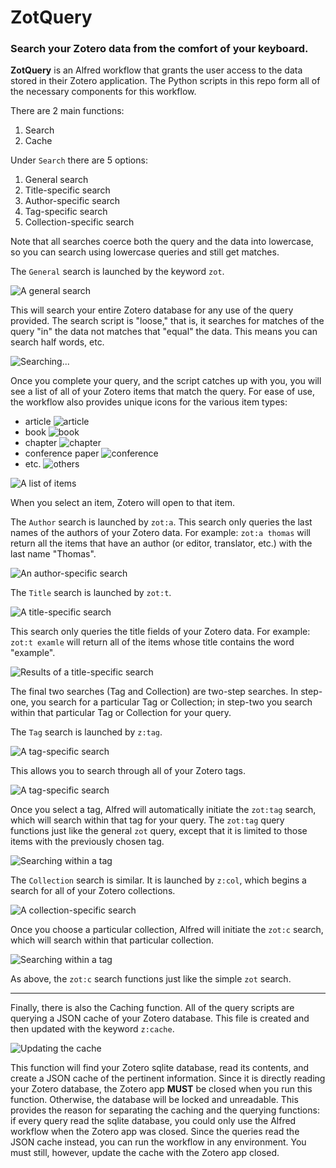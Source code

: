 # ZotQuery

### Search your Zotero data from the comfort of your keyboard. 

**ZotQuery** is an Alfred workflow that grants the user access to the data stored in their Zotero application. The Python scripts in this repo form all of the necessary components for this workflow. 

There are 2 main functions:

1. Search
2. Cache

Under `Search` there are 5 options:

1. General search
2. Title-specific search
3. Author-specific search
4. Tag-specific search
5. Collection-specific search

Note that all searches coerce both the query and the data into lowercase, so you can search using lowercase queries and still get matches. 

The `General` search is launched by the keyword `zot`. 

![A general search](/screenshots/zotquery_init.png)

This will search your entire Zotero database for any use of the query provided. The search script is "loose," that is, it searches for matches of the query "in" the data not matches that "equal" the data. This means you can search half words, etc. 

![Searching...](/screenshots/zotquery_searching.png)

Once you complete your query, and the script catches up with you, you will see a list of all of your Zotero items that match the query. For ease of use, the workflow also provides unique icons for the various item types:

* article 
![article](/icons/n_article.png)
* book 
![book](/icons/n_book.png)
* chapter 
![chapter](/icons/n_chapter.png)
* conference paper
![conference](/icons/n_conference.png)
* etc. 
![others](/icons/n_written.png)

![A list of items](/screenshots/zotquery_zot.png)

When you select an item, Zotero will open to that item.

The `Author` search is launched by `zot:a`. This search only queries the last names of the authors of your Zotero data. For example: `zot:a thomas` will return all the items that have an author (or editor, translator, etc.) with the last name "Thomas". 

![An author-specific search](/screenshots/zotquery_author_search.png)

The `Title` search is launched by `zot:t`. 

![A title-specific search](/screenshots/zotquery_title_init.png)

This search only queries the title fields of your Zotero data. For example: `zot:t examle` will return all of the items whose title contains the word "example". 

![Results of a title-specific search](/screenshots/zotquery_title_search.png)


The final two searches (Tag and Collection) are two-step searches. In step-one, you search for a particular Tag or Collection; in step-two you search within that particular Tag or Collection for your query. 

The `Tag` search is launched by `z:tag`. 

![A tag-specific search](/screenshots/zotquery_tag_init.png)

This allows you to search through all of your Zotero tags. 

![A tag-specific search](/screenshots/zotquery_tag_search.png)

Once you select a tag, Alfred will automatically initiate the `zot:tag` search, which will search within that tag for your query. The `zot:tag` query functions just like the general `zot` query, except that it is limited to those items with the previously chosen tag. 

![Searching within a tag](/screenshots/zotquery_in-tag_search.png)

The `Collection` search is similar. It is launched by `z:col`, which begins a search for all of your Zotero collections. 

![A collection-specific search](/screenshots/zotquery_collection_search.png)

Once you choose a particular collection, Alfred will initiate the `zot:c` search, which will search within that particular collection. 

![Searching within a tag](/screenshots/zotquery_in-collection_search.png)

As above, the `zot:c` search functions just like the simple `zot` search. 

- - - 

Finally, there is also the Caching function. All of the query scripts are querying a JSON cache of your Zotero database. This file is created and then updated with the keyword `z:cache`. 

![Updating the cache](/screenshots/zotquery_cache.png)

This function will find your Zotero sqlite database, read its contents, and create a JSON cache of the pertinent information. Since it is directly reading your Zotero database, the Zotero app **MUST** be closed when you run this function. Otherwise, the database will be locked and unreadable. This provides the reason for separating the caching and the querying functions: if every query read the sqlite database, you could only use the Alfred workflow when the Zotero app was closed. Since the queries read the JSON cache instead, you can run the workflow in any environment. You must still, however, update the cache with the Zotero app closed. 



